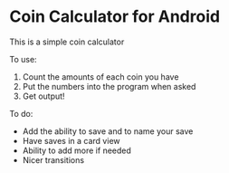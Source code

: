 # Coin Calculator for Android

This is a simple coin calculator

To use:
<ol>
  <li>Count the amounts of each coin you have</li>
  <li>Put the numbers into the program when asked</li>
  <li>Get output!</li>
</ol>

To do:
<ul>
  <li>Add the ability to save and to name your save</li>
  <li>Have saves in a card view</li>
  <li>Ability to add more if needed</li>
  <li>Nicer transitions</li>
</ul>
